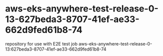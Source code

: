 # aws-eks-anywhere-test-release-0-13-627beda3-8707-41ef-ae33-662d9fed61b8-74
repository for use with E2E test job aws-eks-anywhere-test-release-0-13:627beda3-8707-41ef-ae33-662d9fed61b8-74
